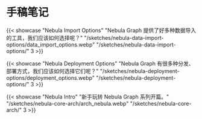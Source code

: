 # 手稿笔记


{{< showcase "Nebula Import Options" "Nebula Graph 提供了好多种数据导入的工具，我们应该如何选择呢？" "/sketches/nebula-data-import-options/data_import_options.webp" "/sketches/nebula-data-import-options/" 3 >}}

{{< showcase "Nebula Deployment Options" "Nebula Graph 有很多种分发、部署方式，我们应该如何选择它们呢？" "/sketches/nebula-deployment-options/deployment_options.webp" "/sketches/nebula-deployment-options/" 3 >}}

{{< showcase "Nebula Intro" "新手玩转 Nebula Graph 系列开篇。" "/sketches/nebula-core-arch/arch_nebula.webp" "/sketches/nebula-core-arch/" 3 >}}
